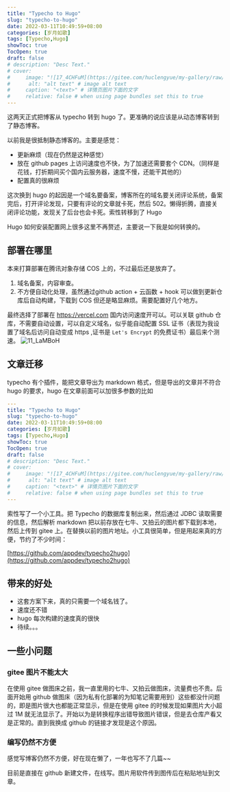 ```yaml
---
title: "Typecho to Hugo"
slug: "typecho-to-hugo"
date: 2022-03-11T10:49:59+08:00
categories: [岁月如歌]
tags: [Typecho,Hugo]
showToc: true
TocOpen: true
draft: false
# description: "Desc Text."
# cover:
#     image: "![17_4CHFuM](https://gitee.com/huclengyue/my-gallery/raw/master/images/2022_03_07/17_4CHFuM.webp)" # image path/url
#      alt: "alt text" # image alt text
#     caption: "<text>" # 详情页图片下面的文字
#     relative: false # when using page bundles set this to true
---
```


这两天正式把博客从 typecho 转到 hugo 了。更准确的说应该是从动态博客转到了静态博客。

以前我是很抵制静态博客的。主要是感觉：
- 更新麻烦（现在仍然是这种感觉）
- 放在 github pages 上访问速度也不快，为了加速还需要套个 CDN。（同样是花钱，打折期间买个国内云服务器，速度不慢，还能干其他的）
- 配置真的很麻烦

这次换到 hugo 的起因是一个域名要备案，博客所在的域名要关闭评论系统，备案完后，打开评论发现，只要有评论的文章就卡死，然后 502。懒得折腾，直接关闭评论功能，发现关了后台也会卡死。索性转移到了 Hugo

Hugo 如何安装配置网上很多这里不再赘述，主要说一下我是如何转换的。

## 部署在哪里

本来打算部署在腾讯对象存储 COS 上的，不过最后还是放弃了。
1. 域名备案，内容审查。
2. 不方便自动化处理，虽然通过github action + 云函数 + hook 可以做到更新仓库后自动构建，下载到 COS 但还是略显麻烦。需要配置好几个地方。

最终选择了部署在 https://vercel.com 国内访问速度开可以。可以关联 github 仓库，不需要自动设置，可以自定义域名，似乎能自动配置 SSL 证书（表现为我设置了域名后访问自动变成 https ,证书是 `Let's Encrypt` 的免费证书）最后来个测速。
![11_LaMBoH](https://gitee.com/huclengyue/my-gallery/raw/master/images/2022_03_11/11_LaMBoH.png)

## 文章迁移

typecho 有个插件，能把文章导出为 markdown 格式，但是导出的文章并不符合 hugo 的要求，hugo 在文章前面可以加很多参数的比如

```yaml
---
title: "Typecho to Hugo"
slug: "typecho-to-hugo"
date: 2022-03-11T10:49:59+08:00
categories: [岁月如歌]
tags: [Typecho,Hugo]
showToc: true
TocOpen: true
draft: false
# description: "Desc Text."
# cover:
#     image: "![17_4CHFuM](https://gitee.com/huclengyue/my-gallery/raw/master/images/2022_03_07/17_4CHFuM.webp)" # image path/url
#      alt: "alt text" # image alt text
#     caption: "<text>" # 详情页图片下面的文字
#     relative: false # when using page bundles set this to true
---
```

索性写了一个小工具。把 Typecho 的数据库复制出来，然后通过 JDBC 读取需要的信息，然后解析 markdown 把以前存放在七牛、又拍云的图片都下载到本地，然后上传到 gitee 上。在替换以前的图片地址。小工具很简单，但是用起来真的方便，节约了不少时间：

[https://github.com/appdev/typecho2hugo](https://github.com/appdev/typecho2hugo)

## 带来的好处

- 这套方案下来，真的只需要一个域名钱了。
- 速度还不错
- hugo 每次构建的速度真的很快
- 待续。。。

## 一些小问题

### gitee 图片不能太大

在使用 gitee 做图床之前，我一直里用的七牛、又拍云做图床，流量费也不贵。后面开始用 github 做图床（因为私有化部署的为知笔记需要用到）这些都没什问题的，即是图片很大也都能正常显示，但是在使用 gitee 的时候发现如果图片大小超过 1M 就无法显示了。开始以为是转换程序出错导致图片错误，但是去仓库产看又是正常的。直到我换成 github 的链接才发现是这个原因。

### 编写仍然不方便

感觉写博客仍然不方便，好在现在懒了，一年也写不了几篇~~

目前是直接在 github 新建文件，在线写。图片用软件传到图传后在粘贴地址到文章。








